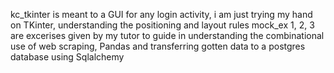 kc_tkinter is meant to a GUI for any login activity, i am just trying my hand on TKinter, understanding the positioning and layout rules 
mock_ex 1, 2, 3 are excerises given by my tutor to guide in understanding the combinational use of web scraping, Pandas and transferring gotten data to a postgres database using Sqlalchemy
